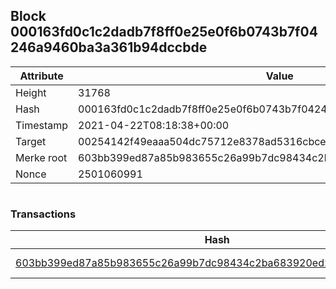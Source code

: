 ## Block 000163fd0c1c2dadb7f8ff0e25e0f6b0743b7f04246a9460ba3a361b94dccbde

Attribute | Value
--- | ---
Height | 31768
Hash | 000163fd0c1c2dadb7f8ff0e25e0f6b0743b7f04246a9460ba3a361b94dccbde
Timestamp | 2021-04-22T08:18:38+00:00
Target | 00254142f49eaaa504dc75712e8378ad5316cbcead634704b3734b6271167cc4
Merke root | 603bb399ed87a85b983655c26a99b7dc98434c2ba683920ed20e3c834cb73929
Nonce | 2501060991

```

```

### Transactions

Hash | Amount
--- | ---
[603bb399ed87a85b983655c26a99b7dc98434c2ba683920ed20e3c834cb73929](603bb399ed87a85b983655c26a99b7dc98434c2ba683920ed20e3c834cb73929.md) | 10.00000000 SKEPTI 
